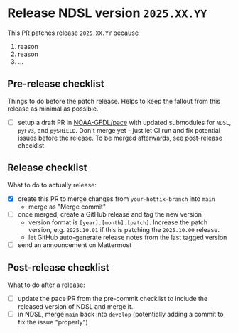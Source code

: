 # Release NDSL version `2025.XX.YY`

This PR patches release `2025.XX.YY` because

1. reason
2. reason
3. ...

## Pre-release checklist

Things to do before the patch release. Helps to keep the fallout from this release as minimal as possible.

- [ ] setup a draft PR in [NOAA-GFDL/pace](https://github.com/NOAA-GFDL/pace) with updated submodules for `NDSL`, `pyFV3`, and `pySHiELD`.
  Don't merge yet - just let CI run and fix potential issues before the release. To be merged afterwards, see post-release checklist.

## Release checklist

What to do to actually release:

- [x] create this PR to merge changes from `your-hotfix-branch` into `main`
  - merge as "Merge commit"
- [ ] once merged, create a GitHub release and tag the new version
  - version format is `[year].[month].[patch]`. Increase the patch version, e.g. `2025.10.01` if this is patching the `2025.10.00` release.
  - let GitHub auto-generate release notes from the last tagged version
- [ ] send an announcement on Mattermost

## Post-release checklist

What to do after a release:

- [ ] update the pace PR from the pre-commit checklist to include the released version of NDSL and merge it.
- [ ] in NDSL, merge `main` back into `develop` (potentially adding a commit to fix the issue "properly")

